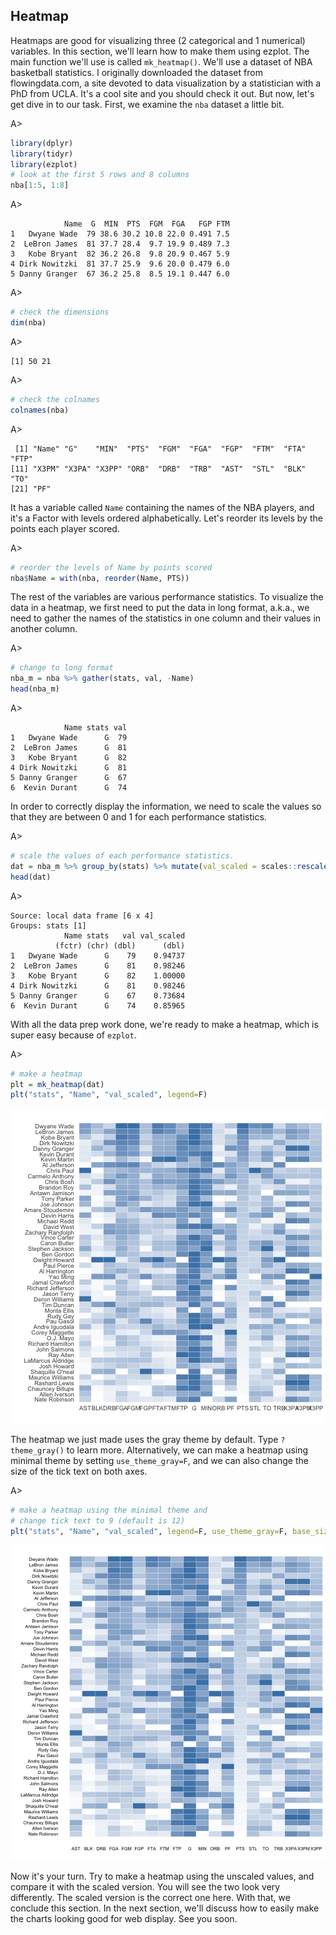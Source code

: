 ## Heatmap

Heatmaps are good for visualizing three (2 categorical and 1 numerical) variables. In this section, we'll learn how to make them using ezplot. The main function we'll use is called `mk_heatmap()`. We'll use a dataset of NBA basketball statistics. I originally downloaded the dataset from flowingdata.com, a site devoted to data visualization by a statistician with a PhD from UCLA. It's a cool site and you should check it out. But now, let's get dive in to our task. First, we examine the `nba` dataset a little bit.

A>
```r
library(dplyr)
library(tidyr)
library(ezplot)
# look at the first 5 rows and 8 columns
nba[1:5, 1:8]
```

A>
```
            Name  G  MIN  PTS  FGM  FGA   FGP FTM
1   Dwyane Wade  79 38.6 30.2 10.8 22.0 0.491 7.5
2  LeBron James  81 37.7 28.4  9.7 19.9 0.489 7.3
3   Kobe Bryant  82 36.2 26.8  9.8 20.9 0.467 5.9
4 Dirk Nowitzki  81 37.7 25.9  9.6 20.0 0.479 6.0
5 Danny Granger  67 36.2 25.8  8.5 19.1 0.447 6.0
```

A>
```r
# check the dimensions
dim(nba)
```

A>
```
[1] 50 21
```

A>
```r
# check the colnames
colnames(nba)
```

A>
```
 [1] "Name" "G"    "MIN"  "PTS"  "FGM"  "FGA"  "FGP"  "FTM"  "FTA"  "FTP" 
[11] "X3PM" "X3PA" "X3PP" "ORB"  "DRB"  "TRB"  "AST"  "STL"  "BLK"  "TO"  
[21] "PF"  
```

It has a variable called `Name` containing the names of the NBA players, and it's a Factor with levels ordered alphabetically. Let's reorder its levels by the points each player scored.

A>
```r
# reorder the levels of Name by points scored
nba$Name = with(nba, reorder(Name, PTS))
```

The rest of the variables are various performance statistics. To visualize the data in a heatmap, we first need to put the data in long format, a.k.a., we need to gather the names of the statistics in one column and their values in another column.

A>
```r
# change to long format
nba_m = nba %>% gather(stats, val, -Name)
head(nba_m)
```

A>
```
            Name stats val
1   Dwyane Wade      G  79
2  LeBron James      G  81
3   Kobe Bryant      G  82
4 Dirk Nowitzki      G  81
5 Danny Granger      G  67
6  Kevin Durant      G  74
```

In order to correctly display the information, we need to scale the values so that they are between 0 and 1 for each performance statistics. 

A>
```r
# scale the values of each performance statistics.
dat = nba_m %>% group_by(stats) %>% mutate(val_scaled = scales::rescale(val))
head(dat)
```

A>
```
Source: local data frame [6 x 4]
Groups: stats [1]
            Name stats   val val_scaled
          (fctr) (chr) (dbl)      (dbl)
1   Dwyane Wade      G    79    0.94737
2  LeBron James      G    81    0.98246
3   Kobe Bryant      G    82    1.00000
4 Dirk Nowitzki      G    81    0.98246
5 Danny Granger      G    67    0.73684
6  Kevin Durant      G    74    0.85965
```

With all the data prep work done, we're ready to make a heatmap, which is super easy because of `ezplot`.

A>
```r
# make a heatmap
plt = mk_heatmap(dat)
plt("stats", "Name", "val_scaled", legend=F)
```

![NBA Performance Statistics](images/heatmap_nba_default-1.png)

The heatmap we just made uses the gray theme by default. Type `?theme_gray()` to learn more. Alternatively, we can make a heatmap using minimal theme by setting `use_theme_gray=F`, and we can also change the size of the tick text on both axes. 

A>
```r
# make a heatmap using the minimal theme and
# change tick text to 9 (default is 12)
plt("stats", "Name", "val_scaled", legend=F, use_theme_gray=F, base_size=9)
```

![NBA Performance Statistics](images/heatmap_nba_minimal-1.png)

Now it's your turn. Try to make a heatmap using the unscaled values, and compare it with the scaled version. You will see the two look very differently. The scaled version is the correct one here. With that, we conclude this section. In the next section, we'll discuss how to easily make the charts looking good for web display. See you soon. 
